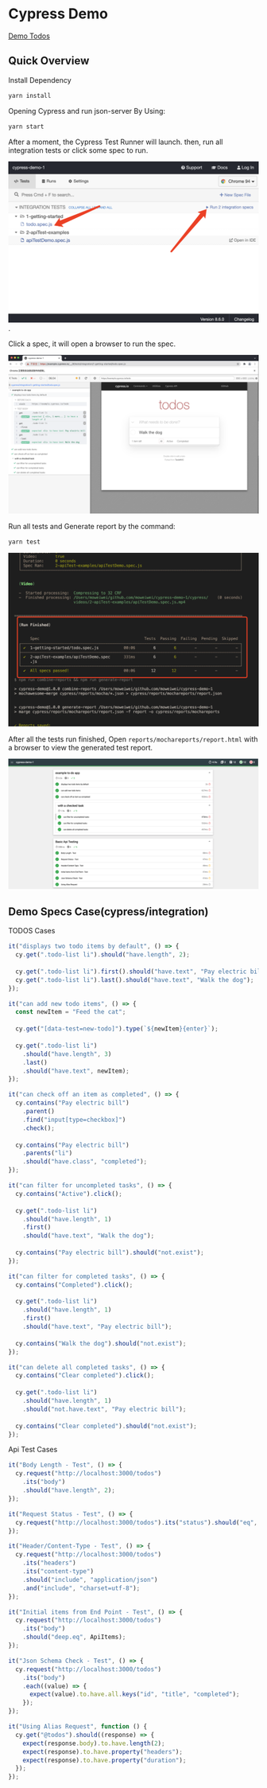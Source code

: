 # Cypress Demo

[Demo Todos](https://example.cypress.io/todo)

## Quick Overview

Install Dependency

```sh
yarn install
```

Opening Cypress and run json-server By Using:

```sh
yarn start
```

After a moment, the Cypress Test Runner will launch. then, run all integration tests or click some spec to run.

![cypress runner](images/1.png).

Click a spec, it will open a browser to run the spec.

![browser](images/2.png)

Run all tests and Generate report by the command:

```sh
yarn test
```

![specs](images/3.png)

After all the tests run finished, Open `reports/mochareports/report.html` with a browser to view the generated test report.

![report](images/4.png)

## Demo Specs Case(cypress/integration)

TODOS Cases

```js
it("displays two todo items by default", () => {
  cy.get(".todo-list li").should("have.length", 2);

  cy.get(".todo-list li").first().should("have.text", "Pay electric bill");
  cy.get(".todo-list li").last().should("have.text", "Walk the dog");
});
```

```js
it("can add new todo items", () => {
  const newItem = "Feed the cat";

  cy.get("[data-test=new-todo]").type(`${newItem}{enter}`);

  cy.get(".todo-list li")
    .should("have.length", 3)
    .last()
    .should("have.text", newItem);
});
```

```js
it("can check off an item as completed", () => {
  cy.contains("Pay electric bill")
    .parent()
    .find("input[type=checkbox]")
    .check();

  cy.contains("Pay electric bill")
    .parents("li")
    .should("have.class", "completed");
});
```

```js
it("can filter for uncompleted tasks", () => {
  cy.contains("Active").click();

  cy.get(".todo-list li")
    .should("have.length", 1)
    .first()
    .should("have.text", "Walk the dog");

  cy.contains("Pay electric bill").should("not.exist");
});
```

```js
it("can filter for completed tasks", () => {
  cy.contains("Completed").click();

  cy.get(".todo-list li")
    .should("have.length", 1)
    .first()
    .should("have.text", "Pay electric bill");

  cy.contains("Walk the dog").should("not.exist");
});
```

```js
it("can delete all completed tasks", () => {
  cy.contains("Clear completed").click();

  cy.get(".todo-list li")
    .should("have.length", 1)
    .should("not.have.text", "Pay electric bill");

  cy.contains("Clear completed").should("not.exist");
});
```

Api Test Cases

```js
it("Body Length - Test", () => {
  cy.request("http://localhost:3000/todos")
    .its("body")
    .should("have.length", 2);
});
```

```js
it("Request Status - Test", () => {
  cy.request("http://localhost:3000/todos").its("status").should("eq", 200);
});
```

```js
it("Header/Content-Type - Test", () => {
  cy.request("http://localhost:3000/todos")
    .its("headers")
    .its("content-type")
    .should("include", "application/json")
    .and("include", "charset=utf-8");
});
```

```js
it("Initial items from End Point - Test", () => {
  cy.request("http://localhost:3000/todos")
    .its("body")
    .should("deep.eq", ApiItems);
});
```

```js
it("Json Schema Check - Test", () => {
  cy.request("http://localhost:3000/todos")
    .its("body")
    .each((value) => {
      expect(value).to.have.all.keys("id", "title", "completed");
    });
});
```

```js
it("Using Alias Request", function () {
  cy.get("@todos").should((response) => {
    expect(response.body).to.have.length(2);
    expect(response).to.have.property("headers");
    expect(response).to.have.property("duration");
  });
});
```
